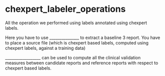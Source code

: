 # chexpert_labeler_operations
All the operation we performed using labels annotated using chexpert labels.

Here you have to use _______________ to extract a baseline 3 report. You have to place a source file (which is chexpert based labels, computed using chexpert labels, against a training data)

__________________ can be used to compute all the clinical validation measures between candidate reports and reference reports with respect to chexpert based labels.


